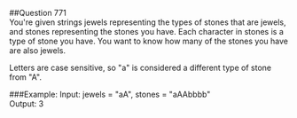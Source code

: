 ##Question 771  
You're given strings jewels representing the types of stones that are jewels, and stones representing the stones you have. Each character in stones is a type of stone you have. You want to know how many of the stones you have are also jewels.

Letters are case sensitive, so "a" is considered a different type of stone from "A".  
  
###Example:
Input: jewels = "aA", stones = "aAAbbbb"  
Output: 3